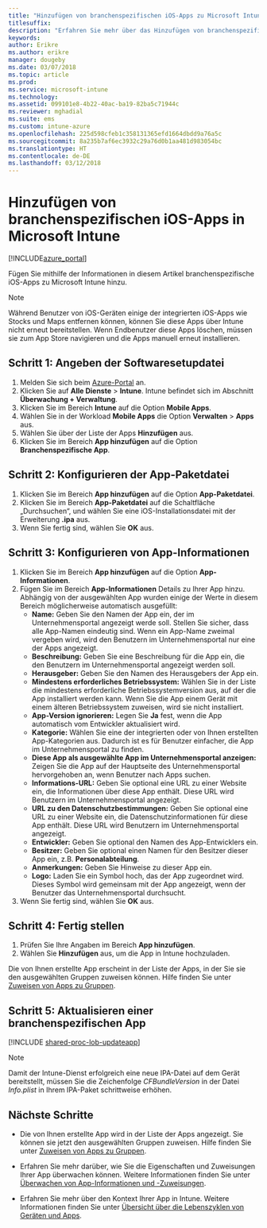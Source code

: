 ```yaml
---
title: "Hinzufügen von branchenspezifischen iOS-Apps zu Microsoft Intune"
titlesuffix: 
description: "Erfahren Sie mehr über das Hinzufügen von branchenspezifischen iOS-Apps zu Microsoft Intune."
keywords: 
author: Erikre
ms.author: erikre
manager: dougeby
ms.date: 03/07/2018
ms.topic: article
ms.prod: 
ms.service: microsoft-intune
ms.technology: 
ms.assetid: 099101e8-4b22-40ac-ba19-82ba5c71944c
ms.reviewer: mghadial
ms.suite: ems
ms.custom: intune-azure
ms.openlocfilehash: 225d598cfeb1c358131365efd1664dbdd9a76a5c
ms.sourcegitcommit: 8a235b7af6ec3932c29a76d0b1aa481d983054bc
ms.translationtype: HT
ms.contentlocale: de-DE
ms.lasthandoff: 03/12/2018
---
```

# <a name="how-to-add-ios-line-of-business-lob-apps-to-microsoft-intune"></a>Hinzufügen von branchenspezifischen iOS-Apps in Microsoft Intune

[!INCLUDE[azure_portal](./includes/azure_portal.md)]

Fügen Sie mithilfe der Informationen in diesem Artikel branchenspezifische iOS-Apps zu Microsoft Intune hinzu.

>[!NOTE]
>Während Benutzer von iOS-Geräten einige der integrierten iOS-Apps wie Stocks und Maps entfernen können, können Sie diese Apps über Intune nicht erneut bereitstellen. Wenn Endbenutzer diese Apps löschen, müssen sie zum App Store navigieren und die Apps manuell erneut installieren.

## <a name="step-1---specify-the-software-setup-file"></a>Schritt 1: Angeben der Softwaresetupdatei

1. Melden Sie sich beim [Azure-Portal](https://portal.azure.com) an.
2. Klicken Sie auf **Alle Dienste** > **Intune**. Intune befindet sich im Abschnitt **Überwachung + Verwaltung**.
3. Klicken Sie im Bereich **Intune** auf die Option **Mobile Apps**.
4. Wählen Sie in der Workload **Mobile Apps** die Option **Verwalten** > **Apps** aus.
5. Wählen Sie über der Liste der Apps **Hinzufügen** aus.
6. Klicken Sie im Bereich **App hinzufügen** auf die Option **Branchenspezifische App**.

## <a name="step-2---configure-the-app-package-file"></a>Schritt 2: Konfigurieren der App-Paketdatei

1. Klicken Sie im Bereich **App hinzufügen** auf die Option **App-Paketdatei**.
2. Klicken Sie im Bereich **App-Paketdatei** auf die Schaltfläche „Durchsuchen“, und wählen Sie eine iOS-Installationsdatei mit der Erweiterung **.ipa** aus.
3. Wenn Sie fertig sind, wählen Sie **OK** aus.


## <a name="step-3---configure-app-information"></a>Schritt 3: Konfigurieren von App-Informationen

1. Klicken Sie im Bereich **App hinzufügen** auf die Option **App-Informationen**.
2. Fügen Sie im Bereich **App-Informationen** Details zu Ihrer App hinzu. Abhängig von der ausgewählten App wurden einige der Werte in diesem Bereich möglicherweise automatisch ausgefüllt:
    - **Name:** Geben Sie den Namen der App ein, der im Unternehmensportal angezeigt werde soll. Stellen Sie sicher, dass alle App-Namen eindeutig sind. Wenn ein App-Name zweimal vergeben wird, wird den Benutzern im Unternehmensportal nur eine der Apps angezeigt.
    - **Beschreibung:** Geben Sie eine Beschreibung für die App ein, die den Benutzern im Unternehmensportal angezeigt werden soll.
    - **Herausgeber:** Geben Sie den Namen des Herausgebers der App ein.
    - **Mindestens erforderliches Betriebssystem:** Wählen Sie in der Liste die mindestens erforderliche Betriebssystemversion aus, auf der die App installiert werden kann. Wenn Sie die App einem Gerät mit einem älteren Betriebssystem zuweisen, wird sie nicht installiert.
    - **App-Version ignorieren:** Legen Sie **Ja** fest, wenn die App automatisch vom Entwickler aktualisiert wird.
    - **Kategorie:** Wählen Sie eine der integrierten oder von Ihnen erstellten App-Kategorien aus. Dadurch ist es für Benutzer einfacher, die App im Unternehmensportal zu finden.
    - **Diese App als ausgewählte App im Unternehmensportal anzeigen:** Zeigen Sie die App auf der Hauptseite des Unternehmensportal hervorgehoben an, wenn Benutzer nach Apps suchen.
    - **Informations-URL:** Geben Sie optional eine URL zu einer Website ein, die Informationen über diese App enthält. Diese URL wird Benutzern im Unternehmensportal angezeigt.
    - **URL zu den Datenschutzbestimmungen:** Geben Sie optional eine URL zu einer Website ein, die Datenschutzinformationen für diese App enthält. Diese URL wird Benutzern im Unternehmensportal angezeigt.
    - **Entwickler:** Geben Sie optional den Namen des App-Entwicklers ein.
    - **Besitzer:** Geben Sie optional einen Namen für den Besitzer dieser App ein, z.B. **Personalabteilung**.
    - **Anmerkungen:** Geben Sie Hinweise zu dieser App ein.
    - **Logo:** Laden Sie ein Symbol hoch, das der App zugeordnet wird. Dieses Symbol wird gemeinsam mit der App angezeigt, wenn der Benutzer das Unternehmensportal durchsucht.
3. Wenn Sie fertig sind, wählen Sie **OK** aus.

## <a name="step-4---finish-up"></a>Schritt 4: Fertig stellen

1. Prüfen Sie Ihre Angaben im Bereich **App hinzufügen**.
2. Wählen Sie **Hinzufügen** aus, um die App in Intune hochzuladen.

Die von Ihnen erstellte App erscheint in der Liste der Apps, in der Sie sie den ausgewählten Gruppen zuweisen können. Hilfe finden Sie unter [Zuweisen von Apps zu Gruppen](apps-deploy.md).

## <a name="step-5---update-a-line-of-business-app"></a>Schritt 5: Aktualisieren einer branchenspezifischen App

[!INCLUDE [shared-proc-lob-updateapp](./includes/shared-proc-lob-updateapp.md)]  

> [!NOTE]
> Damit der Intune-Dienst erfolgreich eine neue IPA-Datei auf dem Gerät bereitstellt, müssen Sie die Zeichenfolge *CFBundleVersion* in der Datei *Info.plist* in Ihrem IPA-Paket schrittweise erhöhen.

## <a name="next-steps"></a>Nächste Schritte

- Die von Ihnen erstellte App wird in der Liste der Apps angezeigt. Sie können sie jetzt den ausgewählten Gruppen zuweisen. Hilfe finden Sie unter [Zuweisen von Apps zu Gruppen](apps-deploy.md).

- Erfahren Sie mehr darüber, wie Sie die Eigenschaften und Zuweisungen Ihrer App überwachen können. Weitere Informationen finden Sie unter [Überwachen von App-Informationen und -Zuweisungen](apps-monitor.md).

- Erfahren Sie mehr über den Kontext Ihrer App in Intune. Weitere Informationen finden Sie unter [Übersicht über die Lebenszyklen von Geräten und Apps](introduction-device-app-lifecycles.md).
